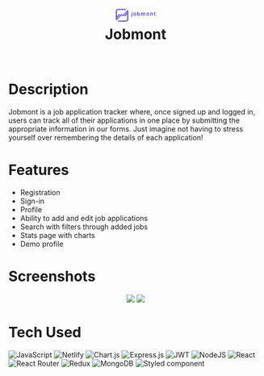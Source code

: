 <div align="center">
      <h1> <img src="https://raw.githubusercontent.com/Mustafa-Suleiman/Jobmont/main/src/assets/images/logo.webp" width="80px"><br/>Jobmont</h1>
     </div>
<p align="center">
<a href="https://jobmont.netlify.app/" target="_blank"><img alt="" src="https://img.shields.io/badge/Live-Website-EA4C89?style=normal&logo=dribbble&logoColor=white" style="vertical-align:center" /></a> 
</p>

# Description
Jobmont is a job application tracker where, once signed up and logged in, users can track all of their applications in one place by submitting the appropriate information in our forms. Just imagine not having to stress yourself over remembering the details of each application!

# Features
- Registration
- Sign-in
- Profile
- Ability to add and edit job applications
- Search with filters through added jobs
- Stats page with charts
- Demo profile
# Screenshots

 <div align='center'>
  <img src="https://user-images.githubusercontent.com/109823798/211017597-a4018b49-8ca5-49df-9416-778365db2eac.png"> 
  <img src="https://user-images.githubusercontent.com/109823798/211017870-756f2eb0-ffec-4c68-81a2-de891b04280e.gif">
 </div>
 
# Tech Used
 ![JavaScript](https://img.shields.io/badge/javascript-%23323330.svg?style=for-the-badge&logo=javascript&logoColor=%23F7DF1E) ![Netlify](https://img.shields.io/badge/netlify-%23000000.svg?style=for-the-badge&logo=netlify&logoColor=#00C7B7) ![Chart.js](https://img.shields.io/badge/chart.js-F5788D.svg?style=for-the-badge&logo=chart.js&logoColor=white) ![Express.js](https://img.shields.io/badge/express.js-%23404d59.svg?style=for-the-badge&logo=express&logoColor=%2361DAFB) ![JWT](https://img.shields.io/badge/JWT-black?style=for-the-badge&logo=JSON%20web%20tokens) ![NodeJS](https://img.shields.io/badge/node.js-6DA55F?style=for-the-badge&logo=node.js&logoColor=white) ![React](https://img.shields.io/badge/react-%2320232a.svg?style=for-the-badge&logo=react&logoColor=%2361DAFB) ![React Router](https://img.shields.io/badge/React_Router-CA4245?style=for-the-badge&logo=react-router&logoColor=white) ![Redux](https://img.shields.io/badge/redux-%23593d88.svg?style=for-the-badge&logo=redux&logoColor=white) ![MongoDB](https://img.shields.io/badge/MongoDB-%234ea94b.svg?style=for-the-badge&logo=mongodb&logoColor=white) ![Styled component](https://img.shields.io/badge/styled--components-DB7093?style=for-the-badge&logo=styled-components&logoColor=white) 
      

    
